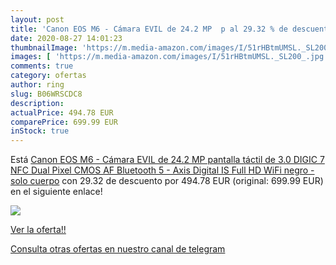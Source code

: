 ```yaml
---
layout: post
title: 'Canon EOS M6 - Cámara EVIL de 24.2 MP  p al 29.32 % de descuento'
date: 2020-08-27 14:01:23
thumbnailImage: 'https://m.media-amazon.com/images/I/51rHBtmUMSL._SL200_.jpg'
images: [ 'https://m.media-amazon.com/images/I/51rHBtmUMSL._SL200_.jpg' ]
comments: true
category: ofertas
author: ring
slug: B06WRSCDC8
description:
actualPrice: 494.78 EUR
comparePrice: 699.99 EUR
inStock: true
---
```


Está [Canon EOS M6 - Cámara EVIL de 24.2 MP  pantalla táctil de 3.0    DIGIC 7  NFC  Dual Pixel CMOS AF  Bluetooth  5 - Axis Digital IS  Full HD  WiFi  negro - solo cuerpo](https://www.amazon.com/dp/B06WRSCDC8/?tag=redken08-20) con 29.32 de descuento por 494.78 EUR (original: 699.99 EUR) en el siguiente enlace!

[![](https://m.media-amazon.com/images/I/51rHBtmUMSL._SL200_.jpg)](https://www.amazon.com/dp/B06WRSCDC8/?tag=redken08-20)

[Ver la oferta!!](https://www.amazon.com/dp/B06WRSCDC8/?tag=redken08-20)

[Consulta otras ofertas en nuestro canal de telegram](https://t.me/s/ofertas25)

